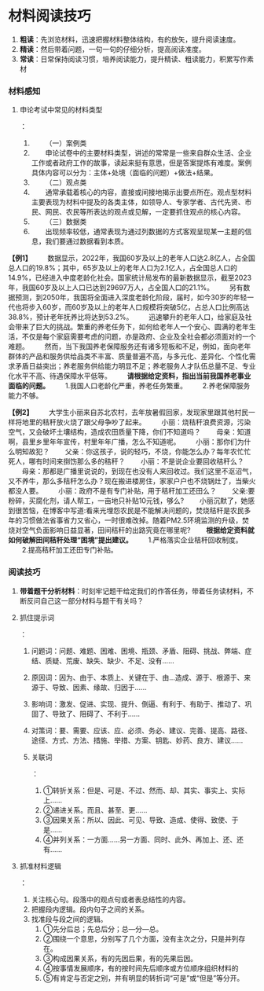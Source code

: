 # 材料阅读技巧[](https://sakib.hidns.co/申论/材料阅读技巧.html#材料阅读技巧)

 

1. **粗读**：先浏览材料，迅速把握材料整体结构，有的放矢，提升阅读速度。
2. **精读**：然后带着问题，一句一句的仔细分析，提高阅读准度。
3. **常读**：日常保持阅读习惯，培养阅读能力，提升精读、粗读能力，积累写作素材

### 材料感知[](https://sakib.hidns.co/申论/材料阅读技巧.html#材料感知)

1. 申论考试中常见的材料类型

   ：

   1.   （一）案例类
   2.   申论试卷中的主要材料类型，讲述的常常是一些来自群众生活、企业工作或者政府工作的故事，读起来挺有意思，但是答案提炼有难度。案例具体内容可以分为：主体+处境（面临的问题）+做法+结果。
   3.   （二）观点类
   4.   通常承载着核心的内容，直接或间接地揭示出要点所在。观点型材料主要表现为材料中提及的各类主体，如领导人、专家学者、古代先贤、市民、网民、农民等所表达的观点或见解，一定要抓住观点的核心内容。
   5.   （三）数据类
   6.   出现频率较低，通常表现为通过列数据的方式客观呈现某一主题的信息，我们要通过数据看到本质。

**【例1】**
  数据显示，2022年，我国60岁及以上的老年人口达2.8亿人，占全国总人口的19.8%；其中，65岁及以上的老年人口为2.1亿人，占全国总人口的14.9%，已经进入中度老龄化社会。国家统计局发布的最新数据显示，截至2023年，我国60岁及以上人口已达到29697万人，占全国人口的21.1%。
  另有数据预测，到2050年，我国将全面进入深度老龄化阶段，届时，如今30岁的年轻一代也将步入60岁，而60岁及以上的老年人口规模将突破5亿，占总人口比例高达38.8%，预计老年抚养比将达到53.2%。
  迅速攀升的老年人口，给家庭及社会带来了巨大的挑战。繁重的养老任务下，如何给老年人一个安心、圆满的老年生活，不仅是每个家庭需要考虑的问题，亦是政府、企业及全社会都必须面对的一个难题。
  然而，当下我国养老保障服务还有诸多短板和不足，例如，面向老年群体的产品和服务供给品类不丰富、质量普遍不高，与多元化、差异化、个性化需求矛盾日益突出；养老服务供给能力明显不足；养老服务人才队伍总量不足、专业化水平不高、待遇保障水平低等。
  **请根据给定资料，指出当前我国养老事业面临的问题。**
  1.我国人口老龄化严重，养老任务繁重。
  2.养老保障服务能力不够。

**【例2】**
  大学生小丽来自苏北农村，去年放暑假回家，发现家里跟其他村民一样将地里的秸秆放火烧了跟父母争吵了起来。
  小丽：烧秸秆浪费资源，污染空气，又会破坏土壤结构，造成农田质量下降，你们不知道吗？
  母亲：知道啊，县里乡里年年宣传，村里年年广播，怎么不知道呢。
  小丽：那你们为什么明知故犯？
  父亲：你这孩子，说的轻巧，不烧，你能怎么办？每年农忙忙死人，哪有时间来捯饬那么多的秸秆？
  小丽：不是说企业要回收秸秆么？
  母亲：那都是广播里说说的，到现在也没有人来回收过。我们这里不沤沼气，又不养牛，那么多秸秆怎么办？现在搬进楼房住，家家户户也不烧锅灶了，当柴火都没人要。
  小丽：政府不是有专门补贴，用于秸秆加工还田么？
  父亲:要粉碎，买腐化剂，请人帮工，一亩地只补贴10元钱，够么?
  小丽沉默了，她感到很苦恼，在博客中写道:看来光埋怨农民是不能解决问题的，焚烧秸秆是农民多年的习惯做法省事省力又省心，一时很难改掉。随着PM2.5环境监测的升级，焚烧对空气负面影响日益显著，田间秸秆的出路究竟在哪里呢?
  **根据给定资料就如何破解田间秸秆处理“困境”提出建议。**
  1.严格落实企业秸秆回收制度。
  2.提高秸秆加工还田专门补贴。

### 阅读技巧[](https://sakib.hidns.co/申论/材料阅读技巧.html#阅读技巧)

1. **带着题干分析材料**：时刻牢记题干给定我们的作答任务，带着任务读材料，不断反问自己这一部分材料与题干有关吗？

2. 抓住提示词

   ：

   1. 问题词：问题、难题、困难、困境、瓶颈、矛盾、阻碍、挑战、弊端、症结、质疑、荒废、缺失、缺少、不足、没有……

   2. 原因词：因为、由于、本质上、关键在于、由…造成、源于、根源于、来源于、导致、因素、缘故、归因于……

   3. 影响词：激发、促进、实现、提升、倒逼、有利于、有助于、推动了、巩固了、导致了、阻碍了、不利于……

   4. 对策词：要、需要、应该、应、必须、务必、建议、完善、提高、路径、途径、方式、方法、措施、举措、方案、钥匙、妙药、良方、建议……

   5. 关联词

      ：

      1. ①转折关系：但是、可是、不过、然而、却、其实、事实上、实际上……
      2. ②递进关系。而且、甚至、更……
      3. ③因果关系：所以、因此、可见、导致、造成、使得、致使、于是……
      4. ④并列关系：一方面……另一方面、同时、此外、再加上、还、还有……

3. 抓准材料逻辑

   ：

   1. 关注核心句。段落中的观点句或者表总结性的内容。
   2. 把握段内逻辑。段内句子之间的关系。
   3. 找准段与段之间的逻辑。
      1. ①先分后总；先总后分；总—分—总。
      2. ②围绕一个意思，分别写了几个方面，没有主次之分，只是并列存在。
      3. ③构成因果关系，有的先因后果，有的先果后因。
      4. ④按事情发展顺序，有的按时间先后顺序或方位顺序组织材料的
      5. ⑤有肯定与否定之别，并有明显的转折词“可是”或“但是”等分开。



